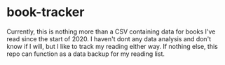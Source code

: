 # book-tracker

Currently, this is nothing more than a CSV containing data for books I've read since the start of 2020. I haven't dont any data analysis and don't know if I will, but I like to track my reading either way. If nothing else, this repo can function as a data backup for my reading list.
